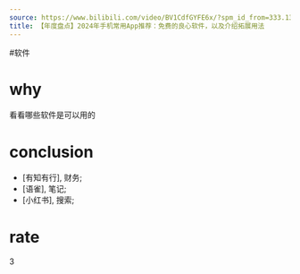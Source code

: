 ```yaml
---
source: https://www.bilibili.com/video/BV1CdfGYFE6x/?spm_id_from=333.1387.favlist.content.click&vd_source=549bde2564979641a5f0adbcfa529b0a
title: 【年度盘点】2024年手机常用App推荐：免费的良心软件，以及介绍拓展用法
---
```


#软件
# why
看看哪些软件是可以用的

# conclusion
- [有知有行], 财务;
- [语雀], 笔记;
- [小红书], 搜索;

# rate
3